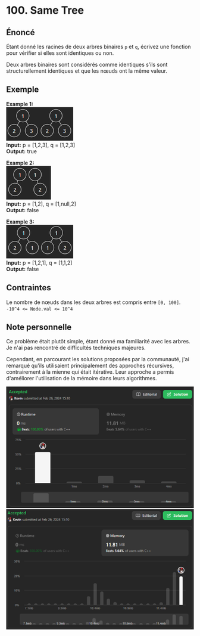 # 100. Same Tree

## Énoncé

Étant donné les racines de deux arbres binaires `p` et `q`, écrivez une fonction pour vérifier si elles sont identiques ou non.

Deux arbres binaires sont considérés comme identiques s’ils sont structurellement identiques et que les nœuds ont la même valeur.

## Exemple

**Example 1:**  
<img src="../imgs/0100-img1.png"/>  
**Input:** p = [1,2,3], q = [1,2,3]  
**Output:** true

**Example 2:**  
<img src="../imgs/0100-img2.png"/>  
**Input:** p = [1,2], q = [1,null,2]  
**Output:** false

**Example 3:**  
<img src="../imgs/0100-img3.png"/>  
**Input:** p = [1,2,1], q = [1,1,2]  
**Output:** false

## Contraintes

Le nombre de nœuds dans les deux arbres est compris entre `[0, 100]`.  
`-10^4 <= Node.val <= 10^4`

## Note personnelle

Ce problème était plutôt simple, étant donné ma familiarité avec les arbres. Je n'ai pas rencontré de difficultés techniques majeures.

Cependant, en parcourant les solutions proposées par la communauté, j'ai remarqué qu'ils utilisaient principalement des approches récursives, contrairement à la mienne qui était itérative. Leur approche a permis d'améliorer l'utilisation de la mémoire dans leurs algorithmes.

<img src="../imgs/0100-runtime.png"/>
<img src="../imgs/0100-memory.png"/>

